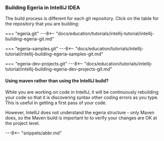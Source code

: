 <!-- SPDX-License-Identifier: CC-BY-4.0 -->
<!-- Copyright Contributors to the ODPi Egeria project 2020. -->

### Building Egeria in IntelliJ IDEA

The build process is different for each git repository.  Click on the table for the repository that you are building:

=== "egeria.git"
    ---8<-- "docs/education/tutorials/intellij-tutorial/intellij-building-egeria-git.md"
    
=== "egeria-samples.git" 
    ---8<-- "docs/education/tutorials/intellij-tutorial/intellij-building-egeria-samples-git.md"

=== "egeria-dev-projects.git"
    ---8<-- "docs/education/tutorials/intellij-tutorial/intellij-building-egeria-dev-projects-git.md"


#### Using maven rather than using the IntelliJ build?

While you are working on code in IntelliJ, it will be continuously rebuilding
your code so that it is discovering syntax other coding errors as you type.
This is useful in getting a first pass of your code.

However, IntelliJ does not understand the egeria structure - only Maven
does, so the Maven build is important to to verify your changes are
OK at the project level.

---8<-- "snippets/abbr.md"
